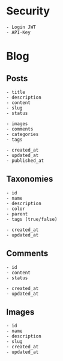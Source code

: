 # Security
    - Login JWT
    - API-Key

# Blog
## Posts
    - title
    - description
    - content
    - slug
    - status

    - images
    - comments
    - categories
    - tags

    - created_at
    - updated_at
    - published_at


## Taxonomies
    - id
    - name
    - description
    - color
    - parent
    - tags (true/false)

    - created_at
    - updated_at


## Comments
    - id
    - content
    - status

    - created_at
    - updated_at
## Images
    - id
    - name
    - description
    - slug
    - created_at
    - updated_at

